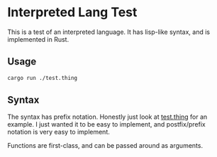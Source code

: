 # Interpreted Lang Test

This is a test of an interpreted language. It has lisp-like syntax, and is
implemented in Rust.

## Usage

```bash
cargo run ./test.thing
```

## Syntax

The syntax has prefix notation. Honestly just look at [test.thing](./test.thing)
for an example. I just wanted it to be easy to implement, and postfix/prefix notation is very easy to implement.

Functions are first-class, and can be passed around as arguments.
